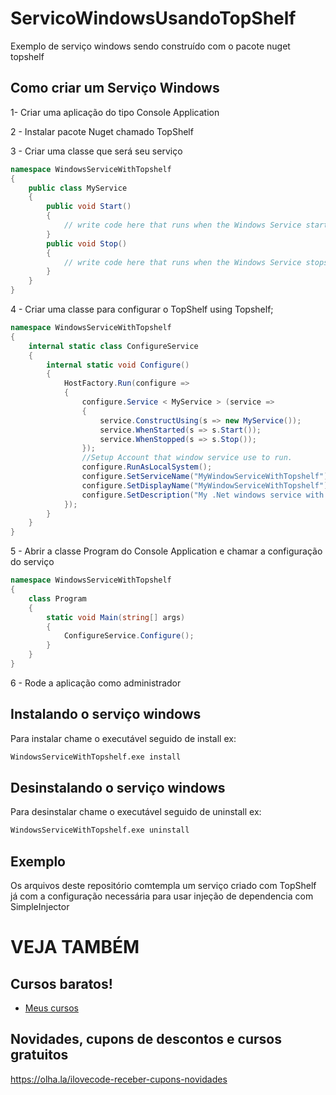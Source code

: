 # ServicoWindowsUsandoTopShelf
Exemplo de serviço windows sendo construído com o pacote nuget topshelf

## Como criar um Serviço Windows
1- Criar uma aplicação do tipo Console Application

2 - Instalar pacote Nuget chamado TopShelf

3 - Criar uma classe que será seu serviço

```csharp
namespace WindowsServiceWithTopshelf  
{  
    public class MyService  
    {  
        public void Start()  
        {  
            // write code here that runs when the Windows Service starts up.  
        }  
        public void Stop()  
        {  
            // write code here that runs when the Windows Service stops.  
        }  
    }  
}  
```

4 - Criar uma classe para configurar o TopShelf
using Topshelf;  

```csharp
namespace WindowsServiceWithTopshelf  
{  
    internal static class ConfigureService  
    {  
        internal static void Configure()  
        {  
            HostFactory.Run(configure =>  
            {  
                configure.Service < MyService > (service =>  
                {  
                    service.ConstructUsing(s => new MyService());  
                    service.WhenStarted(s => s.Start());  
                    service.WhenStopped(s => s.Stop());  
                });  
                //Setup Account that window service use to run.  
                configure.RunAsLocalSystem();  
                configure.SetServiceName("MyWindowServiceWithTopshelf");  
                configure.SetDisplayName("MyWindowServiceWithTopshelf");  
                configure.SetDescription("My .Net windows service with Topshelf");  
            });  
        }  
    }  
}  
```

5 - Abrir a classe Program do Console Application e chamar a configuração do serviço

```csharp
namespace WindowsServiceWithTopshelf  
{  
    class Program  
    {  
        static void Main(string[] args)  
        {  
            ConfigureService.Configure();  
        }  
    }  
}  

```
6 - Rode a aplicação como administrador

## Instalando o serviço windows
Para instalar chame o executável seguido de install
ex:

```sh
WindowsServiceWithTopshelf.exe install
```

## Desinstalando o serviço windows
Para desinstalar chame o executável seguido de uninstall
ex:
```sh
WindowsServiceWithTopshelf.exe uninstall
``` 


## Exemplo
Os arquivos deste repositório comtempla um serviço criado com TopShelf já com a configuração necessária para usar injeção de dependencia com SimpleInjector

# VEJA TAMBÉM
## Cursos baratos!
- [Meus cursos](https://olha.la/udemy)

## Novidades, cupons de descontos e cursos gratuitos
https://olha.la/ilovecode-receber-cupons-novidades

